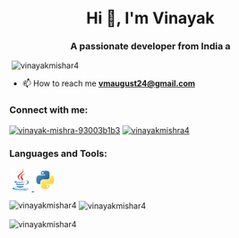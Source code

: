 <h1 align="center">Hi 👋, I'm Vinayak</h1>
<h3 align="center">A passionate developer from India a</h3>
<img aglin="'
<p align="left"> <img src="https://komarev.com/ghpvc/?username=vinayakmishar4&label=Profile%20views&color=0e75b6&style=flat" alt="vinayakmishar4" /> </p>

- 📫 How to reach me **vmaugust24@gmail.com**

<h3 align="left">Connect with me:</h3>
<p align="left">
<a href="https://linkedin.com/in/vinayak-mishra-93003b1b3" target="blank"><img align="center" src="https://raw.githubusercontent.com/rahuldkjain/github-profile-readme-generator/master/src/images/icons/Social/linked-in-alt.svg" alt="vinayak-mishra-93003b1b3" height="30" width="40" /></a>
<a href="https://instagram.com/vinayakmishra4" target="blank"><img align="center" src="https://raw.githubusercontent.com/rahuldkjain/github-profile-readme-generator/master/src/images/icons/Social/instagram.svg" alt="vinayakmishra4" height="30" width="40" /></a>
</p>

<h3 align="left">Languages and Tools:</h3>
<p align="left"> <a href="https://www.java.com" target="_blank" rel="noreferrer"> <img src="https://raw.githubusercontent.com/devicons/devicon/master/icons/java/java-original.svg" alt="java" width="40" height="40"/> </a> <a href="https://www.python.org" target="_blank" rel="noreferrer"> <img src="https://raw.githubusercontent.com/devicons/devicon/master/icons/python/python-original.svg" alt="python" width="40" height="40"/> </a> </p>

<p><img align="left" src="https://github-readme-stats.vercel.app/api/top-langs?username=vinayakmishar4&show_icons=true&locale=en&layout=compact" alt="vinayakmishar4" /></p>

<p>&nbsp;<img align="center" src="https://github-readme-stats.vercel.app/api?username=vinayakmishar4&show_icons=true&locale=en" alt="vinayakmishar4" /></p>

<p><img align="center" src="https://github-readme-streak-stats.herokuapp.com/?user=vinayakmishar4&" alt="vinayakmishar4" /></p>
